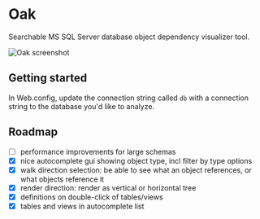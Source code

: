 # Oak

Searchable MS SQL Server database object dependency visualizer tool.

![Oak screenshot](http://kallotec.io/assets/images/projects/oak.png "Oak screenshot")

## Getting started

In Web.config, update the connection string called `db` with a connection string to the database you'd like to analyze.

## Roadmap

- [ ] performance improvements for large schemas
- [x] nice autocomplete gui showing object type, incl filter by type options
- [x] walk direction selection: be able to see what an object references, or what objects reference it
- [x] render direction: render as vertical or horizontal tree
- [x] definitions on double-click of tables/views
- [x] tables and views in autocomplete list